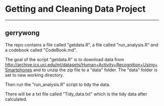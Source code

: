 # Getting and Cleaning Data Project
--------------------------------------------------
gerrywong
--------------------------------------------------

The repo contains a file called "getdata.R", a file called "run_analysis.R" and a codebook called "CodeBook.md".

The goal of the script "getdata.R" is to  download data from http://archive.ics.uci.edu/ml/datasets/Human+Activity+Recognition+Using+Smartphones and to unzip the zip file to a "data" folder. The "data" folder is set to new working directory.

Then run the "run_analysis.R" script to tidy the data.

There will be a txt file called "Tidy_data.txt" which is the tidy data after calculated.

